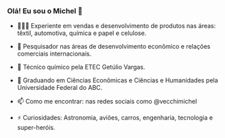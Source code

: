 ### Olá! Eu sou o Michel 👋

- 🧑🏽‍💼 Experiente em vendas e desenvolvimento de produtos nas áreas: têxtil, automotiva, química e papel e celulose.

- 🔭 Pesquisador nas áreas de desenvolvimento econômico e relações comerciais internacionais.

- 🧪 Técnico químico pela ETEC Getúlio Vargas.
  
- 🌱 Graduando em Ciências Econômicas e Ciências e Humanidades pela Universidade Federal do ABC.
  
- 📫 Como me encontrar: nas redes sociais como @vecchimichel
  
- ⚡ Curiosidades: Astronomia, aviões, carros, engenharia, tecnologia e super-heróis.
